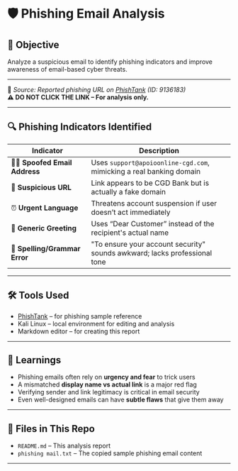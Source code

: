 # 🛡️ Phishing Email Analysis

## 📌 Objective

Analyze a suspicious email to identify phishing indicators and improve awareness of email-based cyber threats.

---


🔗 *Source: Reported phishing URL on [PhishTank](https://www.phishtank.com) (ID: 9136183)*  
**⚠️ DO NOT CLICK THE LINK – For analysis only.**

---

## 🔍 Phishing Indicators Identified

| Indicator                     | Description                                                                 |
|------------------------------|-----------------------------------------------------------------------------|
| 🧑‍💻 **Spoofed Email Address**   | Uses `support@apoioonline-cgd.com`, mimicking a real banking domain       |
| 🔗 **Suspicious URL**         | Link appears to be CGD Bank but is actually a fake domain                   |
| ⏰ **Urgent Language**        | Threatens account suspension if user doesn’t act immediately                |
| 👤 **Generic Greeting**       | Uses “Dear Customer” instead of the recipient's actual name                 |
| 📝 **Spelling/Grammar Error** | "To ensure your account security" sounds awkward; lacks professional tone   |

---

## 🛠️ Tools Used

- [PhishTank](https://www.phishtank.com) – for phishing sample reference  
- Kali Linux – local environment for editing and analysis  
- Markdown editor – for creating this report

---

## 🧠 Learnings

- Phishing emails often rely on **urgency and fear** to trick users  
- A mismatched **display name vs actual link** is a major red flag  
- Verifying sender and link legitimacy is critical in email security  
- Even well-designed emails can have **subtle flaws** that give them away

---

## 📁 Files in This Repo

- `README.md` – This analysis report  
- `phishing mail.txt` – The copied sample phishing email content  

---

